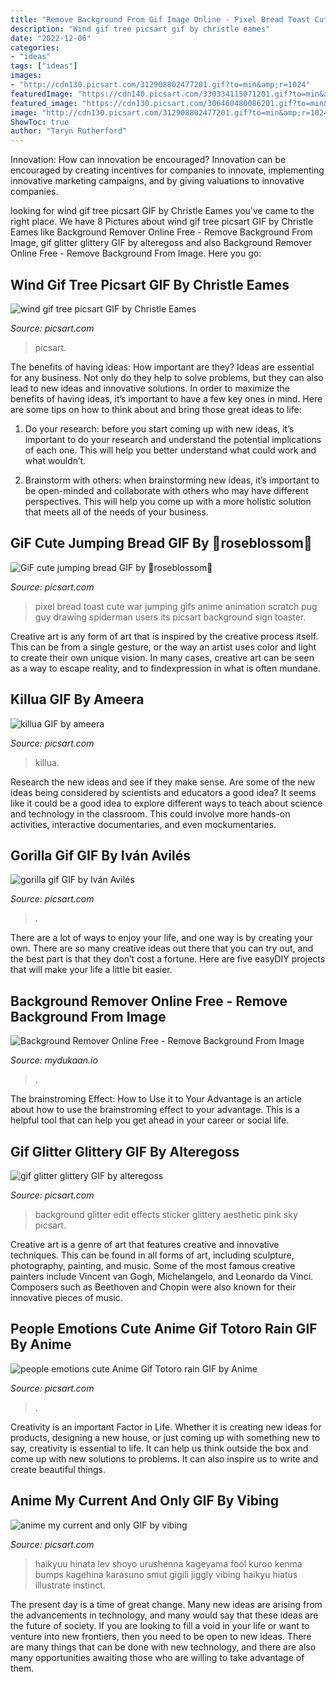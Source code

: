 ```yaml
---
title: "Remove Background From Gif Image Online - Pixel Bread Toast Cute War Jumping Gifs Anime Animation Scratch Pug Guy Drawing Spiderman Users Its Picsart Background Sign Toaster"
description: "Wind gif tree picsart gif by christle eames"
date: "2022-12-06"
categories:
- "ideas"
tags: ["ideas"]
images:
- "http://cdn130.picsart.com/312908802477201.gif?to=min&amp;r=1024"
featuredImage: "https://cdn140.picsart.com/330334115071201.gif?to=min&amp;r=1024"
featured_image: "https://cdn130.picsart.com/306460480086201.gif?to=min&amp;r=1024"
image: "http://cdn130.picsart.com/312908802477201.gif?to=min&amp;r=1024"
ShowToc: true
author: "Taryn Rutherford"
---
```



Innovation: How can innovation be encouraged?
Innovation can be encouraged by creating incentives for companies to innovate, implementing innovative marketing campaigns, and by giving valuations to innovative companies.

	

		
looking for wind gif tree picsart GIF by Christle Eames you've came to the right place. We have 8 Pictures about wind gif tree picsart GIF by Christle Eames like Background Remover Online Free - Remove Background From Image, gif glitter glittery GIF by alteregoss and also Background Remover Online Free - Remove Background From Image. Here you go:
		
    
## Wind Gif Tree Picsart GIF By Christle Eames

<img loading=lazy src="http://cdn124.picsart.com/213021949000202.gif?to=min&amp;r=1024" onerror="this.onerror=null;this.src='https://tse4.mm.bing.net/th?id=OIP.rjUUs9awtx0_z-_DyUJ8NQHaFj&amp;pid=15.1';" alt="wind gif tree picsart GIF by Christle Eames">

_Source: picsart.com_

>picsart. 

	

The benefits of having ideas: How important are they?
Ideas are essential for any business. Not only do they help to solve problems, but they can also lead to new ideas and innovative solutions. In order to maximize the benefits of having ideas, it’s important to have a few key ones in mind. Here are some tips on how to think about and bring those great ideas to life:
1. Do your research: before you start coming up with new ideas, it’s important to do your research and understand the potential implications of each one. This will help you better understand what could work and what wouldn’t.

2. Brainstorm with others: when brainstorming new ideas, it’s important to be open-minded and collaborate with others who may have different perspectives. This will help you come up with a more holistic solution that meets all of the needs of your business.

    
## GiF Cute Jumping Bread GIF By 🌸roseblossom🌸

<img loading=lazy src="https://cdn107.picsart.com/206222017001202.gif?to=min&amp;r=1024" onerror="this.onerror=null;this.src='https://tse2.mm.bing.net/th?id=OIP.UQ3usEKEuK9aJIZm2GM98QAAAA&amp;pid=15.1';" alt="GiF cute jumping bread GIF by 🌸roseblossom🌸">

_Source: picsart.com_

>pixel bread toast cute war jumping gifs anime animation scratch pug guy drawing spiderman users its picsart background sign toaster. 

	

Creative art is any form of art that is inspired by the creative process itself. This can be from a single gesture, or the way an artist uses color and light to create their own unique vision. In many cases, creative art can be seen as a way to escape reality, and to findexpression in what is often mundane.

    
## Killua GIF By Ameera

<img loading=lazy src="https://cdn23.picsart.com/135367607000202.gif?to=min&amp;r=1024" onerror="this.onerror=null;this.src='https://tse2.mm.bing.net/th?id=OIP.NYHNjyDVoOO34uPCQ8WBpgHaEM&amp;pid=15.1';" alt="killua GIF by ameera">

_Source: picsart.com_

>killua. 

	

Research the new ideas and see if they make sense.
Are some of the new ideas being considered by scientists and educators a good idea? It seems like it could be a good idea to explore different ways to teach about science and technology in the classroom. This could involve more hands-on activities, interactive documentaries, and even mockumentaries.

    
## Gorilla Gif GIF By Iván Avilés

<img loading=lazy src="https://cdn130.picsart.com/306460480086201.gif?to=min&amp;r=1024" onerror="this.onerror=null;this.src='https://tse3.mm.bing.net/th?id=OIP.CZH7yJDmabUi1Wt7cIe5RQAAAA&amp;pid=15.1';" alt="gorilla gif GIF by Iván Avilés">

_Source: picsart.com_

>. 

	

There are a lot of ways to enjoy your life, and one way is by creating your own. There are so many creative ideas out there that you can try out, and the best part is that they don’t cost a fortune. Here are five easyDIY projects that will make your life a little bit easier.

    
## Background Remover Online Free - Remove Background From Image

<img loading=lazy src="https://mydukaan.io/_next/static/images/BG14-a1ce02e7ed7324269234381d3801a2f8.jpg" onerror="this.onerror=null;this.src='https://tse1.mm.bing.net/th?id=OIP.8yVNilrUMnzFfuWm5xVqlgHaHa&amp;pid=15.1';" alt="Background Remover Online Free - Remove Background From Image">

_Source: mydukaan.io_

>. 

	

The brainstroming Effect: How to Use it to Your Advantage is an article about how to use the brainstroming effect to your advantage. This is a helpful tool that can help you get ahead in your career or social life.

    
## Gif Glitter Glittery GIF By Alteregoss

<img loading=lazy src="https://cdn140.picsart.com/330334115071201.gif?to=min&amp;r=1024" onerror="this.onerror=null;this.src='https://tse2.mm.bing.net/th?id=OIP.Dj_q5Mz6Q6sh9bIeJCreXQHaJQ&amp;pid=15.1';" alt="gif glitter glittery GIF by alteregoss">

_Source: picsart.com_

>background glitter edit effects sticker glittery aesthetic pink sky picsart. 

	

Creative art is a genre of art that features creative and innovative techniques. This can be found in all forms of art, including sculpture, photography, painting, and music. Some of the most famous creative painters include Vincent van Gogh, Michelangelo, and Leonardo da Vinci. Composers such as Beethoven and Chopin were also known for their innovative pieces of music.

    
## People Emotions Cute Anime Gif Totoro Rain GIF By Anime

<img loading=lazy src="http://cdn59.picsart.com/175698320000202.gif?to=min&amp;r=1024" onerror="this.onerror=null;this.src='https://tse3.mm.bing.net/th?id=OIP.udYCNoJJnnNIkSOP3wA-HAHaD2&amp;pid=15.1';" alt="people emotions cute Anime Gif Totoro rain GIF by Anime">

_Source: picsart.com_

>. 

	

Creativity is an important Factor in Life. Whether it is creating new ideas for products, designing a new house, or just coming up with something new to say, creativity is essential to life. It can help us think outside the box and come up with new solutions to problems. It can also inspire us to write and create beautiful things.

    
## Anime My Current And Only GIF By Vibing

<img loading=lazy src="http://cdn130.picsart.com/312908802477201.gif?to=min&amp;r=1024" onerror="this.onerror=null;this.src='https://tse2.mm.bing.net/th?id=OIP.bw3yVmkBM8RYpALFMmNsKwAAAA&amp;pid=15.1';" alt="anime my current and only GIF by vibing">

_Source: picsart.com_

>haikyuu hinata lev shoyo urushenna kageyama fool kuroo kenma bumps kagehina karasuno smut gigili jiggly vibing haikyu hiatus illustrate instinct. 

	

The present day is a time of great change. Many new ideas are arising from the advancements in technology, and many would say that these ideas are the future of society. If you are looking to fill a void in your life or want to venture into new frontiers, then you need to be open to new ideas. There are many things that can be done with new technology, and there are also many opportunities awaiting those who are willing to take advantage of them.

